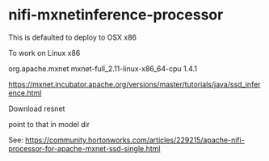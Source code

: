 # nifi-mxnetinference-processor


This is defaulted to deploy to OSX x86

To work on Linux x86

<dependency>
    <groupId>org.apache.mxnet</groupId>
    <artifactId>mxnet-full_2.11-linux-x86_64-cpu</artifactId>
    <version>1.4.1</version>
</dependency>


https://mxnet.incubator.apache.org/versions/master/tutorials/java/ssd_inference.html

Download resnet

point to that in model dir

See:   https://community.hortonworks.com/articles/229215/apache-nifi-processor-for-apache-mxnet-ssd-single.html

